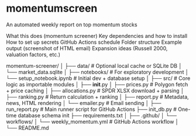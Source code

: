 # momentumscreen
An automated weekly report on top momentum stocks


What this does (momentum screener)
Key dependencies and how to install
How to set up secrets
GitHub Actions schedule
Folder structure
Example output (screenshot of HTML email)
Expansion ideas (Russell 2000, valuation factors, etc.)


momentum-screener/
│
├── data/                      # Optional local cache or SQLite DB
│   └── market_data.sqlite
│
├── notebooks/                 # For exploratory development
│   └── setup_notebook.ipynb   # Initial dev + database setup
│
├── src/                       # Core logic as importable modules
│   ├── __init__.py
│   ├── prices.py              # Polygon fetch + price caching
│   ├── allocations.py         # SPDR XLSX download + parsing
│   ├── ranking.py             # Return calculation + ranking
│   ├── report.py              # Metadata, news, HTML rendering
│   └── emailer.py             # Email sending
│
├── run_report.py              # Main runner script for GitHub Actions
├── init_db.py                 # One-time database schema init
├── requirements.txt
│
├── .github/
│   └── workflows/
│       └── weekly_momentum.yml  # GitHub Actions workflow
│
└── README.md
